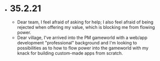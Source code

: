 - # 35.2.21
	- Dear team, I feel afraid of asking for help; I also feel afraid of being rejected when offering my value, which is blocking me from flowing power.
	- Dear village, I've arrived into the PM gameworld with a web/app development "professional" background and I'm looking to possibilities as to how to flow power into the gameworld with my knack for building custom-made apps from scratch.
